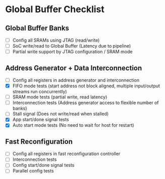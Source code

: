 # Global Buffer Checklist

## Global Buffer Banks
- [ ] Config all SRAMs using JTAG (read/write)
- [ ] SoC write/read to Global Buffer (Latency due to pipeline)
- [ ] Partial write support by JTAG configuration / SRAM mode

## Address Generator + Data Interconnection
- [ ] Config all registers in address generator and interconnection
- [x] FIFO mode tests (start address not block aligned, multiple input/output streams run concurrently)
- [ ] SRAM mode tests (partial write, read latency)
- [ ] Interconnection tests (Address generator access to flexible number of banks)
- [ ] Stall signal (Does not write/read when stalled)
- [x] App start/done signal tests
- [x] Auto start mode tests (No need to wait for host for restart)

## Fast Reconfiguration
- [ ] Config all registers in fast reconfiguration controller
- [ ] Interconnection tests
- [ ] Config start/done signal tests
- [ ] Parallel config tests
